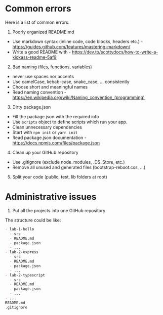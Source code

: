# Common errors

Here is a list of common errors:

1. Poorly organized README.md   

  - Use markdown syntax (inline code, code blocks, headers etc.) - https://guides.github.com/features/mastering-markdown/
  - Write a good README with - https://dev.to/scottydocs/how-to-write-a-kickass-readme-5af9

2. Bad naming (files, functions, variables)
  - never use spaces nor accents
  - Use camelCase, kebab-case, snake_case, ... consistently
  - Choose short and meaningful names
  - Read naming convention - https://en.wikipedia.org/wiki/Naming_convention_(programming)
  
3. Dirty package.json

  - Fill the package.json with the required info
  - Use `scripts` object to define scripts which run your app.
  - Clean unnecessary dependencies
  - Start with `npm init` or `yarn init`
  - Read package.json documentation - https://docs.npmjs.com/files/package.json

4. Clean up your GitHub repository

  - Use .gitignore (exclude node_modules, .DS_Store, etc.)
  - Remove all unused and generated files (bootstrap-reboot.css, …)

5. Split your code (public, test, lib folders at root)

# Administrative issues

1. Put all the projects into one GitHub repository

The structure could be like:

```markdown
- lab-1-hello
  - src
  - README.md
  - package.json
  - ...
- lab-2-express
  - src
  - README.md
  - package.json
  - ...
- lab-2-typescript
  - src
  - README.md
  - package.json
  - ...
- ...
README.md
.gitignore
```
